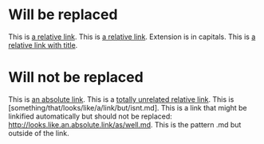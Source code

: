 # Will be replaced
This is [a relative link](this/is/relative.md).
This is [a relative link](this/is/relative.MD). Extension is in capitals.
This is [a relative link with title](/relative/link.md "This is the title!").


# Will not be replaced
This is [an absolute link](http://this.is/absolute.md).
This is a [totally unrelated relative link](to/some/file.jpg).
This is [something/that/looks/like/a/link/but/isnt.md].
This is a link that might be linkified automatically but should not be replaced: http://looks.like.an.absolute.link/as/well.md.
This is the pattern .md but outside of the link.